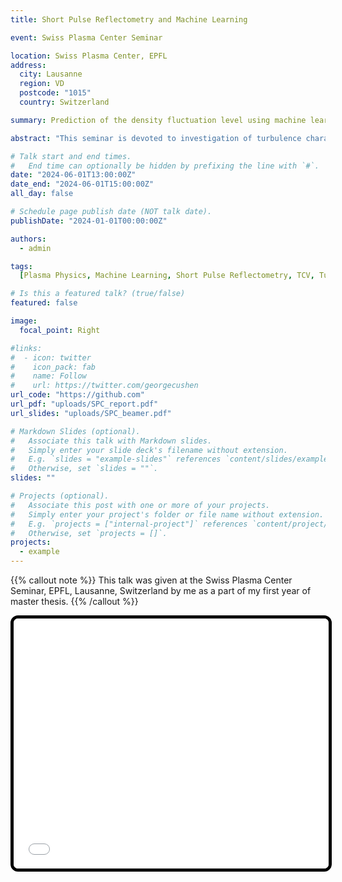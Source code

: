```yaml
---
title: Short Pulse Reflectometry and Machine Learning

event: Swiss Plasma Center Seminar

location: Swiss Plasma Center, EPFL
address:
  city: Lausanne
  region: VD
  postcode: "1015"
  country: Switzerland

summary: Prediction of the density fluctuation level using machine learning applied to the Short Pulse Reflectometry data

abstract: "This seminar is devoted to investigation of turbulence characteristics in the TCV tokamak using Short Pulse Reflectometry diagnostic and Machine Learning approach, focusing on Trapped Electron Mode (TEM) instabilities and their impact on radial transport. A 1D model initially provided insights, but a 2D model was developed to better account for curvature, incidence angle, and scattering effects. Using extensive CUWA code simulations, datasets were generated for both Gaussian and power spectrum turbulence structures accounting for various simulation parameters like the position of the cut-off the structures of turbulences. The 2D model achieved R2 scores of 0.92 for Gaussian and 0.89 for power spectrum tests, outperforming deeper neural networks. It effectively managed non-linear effects, delay characteristics, and cut-off layer shifts."

# Talk start and end times.
#   End time can optionally be hidden by prefixing the line with `#`.
date: "2024-06-01T13:00:00Z"
date_end: "2024-06-01T15:00:00Z"
all_day: false

# Schedule page publish date (NOT talk date).
publishDate: "2024-01-01T00:00:00Z"

authors:
  - admin

tags:
  [Plasma Physics, Machine Learning, Short Pulse Reflectometry, TCV, Turbulence]

# Is this a featured talk? (true/false)
featured: false

image:
  focal_point: Right

#links:
#  - icon: twitter
#    icon_pack: fab
#    name: Follow
#    url: https://twitter.com/georgecushen
url_code: "https://github.com"
url_pdf: "uploads/SPC_report.pdf"
url_slides: "uploads/SPC_beamer.pdf"

# Markdown Slides (optional).
#   Associate this talk with Markdown slides.
#   Simply enter your slide deck's filename without extension.
#   E.g. `slides = "example-slides"` references `content/slides/example-slides.md`.
#   Otherwise, set `slides = ""`.
slides: ""

# Projects (optional).
#   Associate this post with one or more of your projects.
#   Simply enter your project's folder or file name without extension.
#   E.g. `projects = ["internal-project"]` references `content/project/deep-learning/index.md`.
#   Otherwise, set `projects = []`.
projects:
  - example
---
```


{{% callout note %}}
This talk was given at the Swiss Plasma Center Seminar, EPFL, Lausanne, Switzerland by me as a part of my first year of master thesis.
{{% /callout %}}

<iframe
  src="/uploads/SPC_beamer.pdf"
  style="
    width: 100%;
    height: 400px;
    border: 5px solid #000;      /* black border, 5px thick */
    border-radius: 12px;         /* rounded corners */
    overflow: hidden;            /* clip any overflowing PDF content */
  "
  webkitallowfullscreen
  mozallowfullscreen
  allowfullscreen>
</iframe>